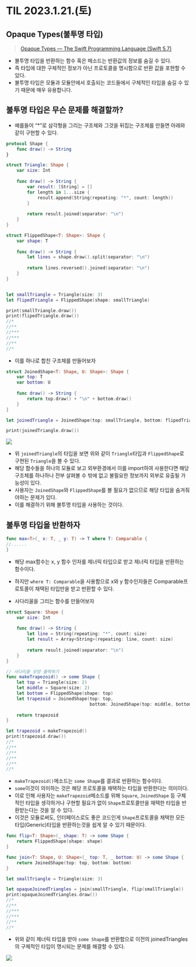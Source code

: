 # TIL 2023.1.21.(토)
## Opaque Types(불투명 타입)
> [Opaque Types — The Swift Programming Language (Swift 5.7)](https://docs.swift.org/swift-book/LanguageGuide/OpaqueTypes.html)  

* 불투명 타입을 반환하는 함수 혹은 메소드는 반환값의 정보를 숨길 수 있다.
* 즉 타입에 대한 구체적인 정보가 아닌 프로토콜을 명시함으로 반환 값을 포현할 수 있다.
* 불투명 타입은 모듈과 모듈안에서 호출되는 코드들에서 구체적인 타입을 숨길 수 있기 때문에 매우 유용합니다.

## 불투명 타입은 무슨 문제를 해결할까?
* 예를들어 “*”로 삼각형을 그리는 구조체와 그것을 뒤집는 구조체를 만들면 아래와 같이 구현할 수 있다.
```swift
protocol Shape {
    func draw() -> String
}

struct Triangle: Shape {
    var size: Int
    
    func draw() -> String {
        var result: [String] = []
        for length in 1...size {
            result.append(String(repeating: "*", count: length))
        }
        
        return result.joined(separator: "\n")
    }
}

struct FlippedShape<T: Shape>: Shape {
    var shape: T
    
    func draw() -> String {
        let lines = shape.draw().split(separator: "\n")
        
        return lines.reversed().joined(separator: "\n")
    }
}


let smallTriangle = Triangle(size: 3)
let flipedTriangle = FlippedShape(shape: smallTriangle)

print(smallTriangle.draw())
print(flipedTriangle.draw())
//*
//**
//***
//***
//**
//*
```

* 이를 하나로 합친 구조체를 만들어보자

```swift
struct JoinedShape<T: Shape, U: Shape>: Shape {
    var top: T
    var bottom: U
    
    func draw() -> String {
        return top.draw() + "\n" + bottom.draw()
    }
}

let joinedTriangle = JoinedShape(top: smallTriangle, bottom: flipedTriangle)

print(joinedTriangle.draw())
```

![](https://img1.daumcdn.net/thumb/R1280x0/?scode=mtistory2&fname=https%3A%2F%2Fblog.kakaocdn.net%2Fdn%2F7Vf63%2FbtrWRV83faJ%2F00HYHKmOZvToVmHT7m2EA1%2Fimg.png)

* 위 ```joinedTriangle```의 타입을 보면 위와 같이 ```Triangle```타입과 ```FlippedShape```로 구현된 ```Triangle```을 볼 수 있다.
* 해당 함수들을 하나의 모듈로 보고 외부환경에서 이를 import하여 사용한다면 해당 구조체를 하나하나 전부 살펴볼 수 밖에 없고 불필요한 정보까지 외부로 유출될 가능성이 있다.
* 사용자는 ```JoinedShape```와 ```FlippedShape```를 볼 필요가 없으므로 해당 타입을 숨겨줘야하는 문제가 있다.
* 이를 해결하기 위해 불투명 타입을 사용하는 것이다.

## 불투명 타입을 반환하자
```swift
func max<T>(_ x: T, _ y: T) -> T where T: Comparable { 
//......
}
```
* 해당 max함수는 x, y 함수 인자를 제너릭 타입으로 받고 제너릭 타입을 반환하는 함수이다.
* 하지만 ```where T: Comparable```을 사용함으로 x와 y 함수인자들은 Comparable프로토콜이 채택된 타입만을 받고 반환할 수 있다.

* 사다리꼴을 그리는 함수를 만들어보자
```swift
struct Square: Shape {
    var size: Int
    
    func draw() -> String {
        let line = String(repeating: "*", count: size)
        let result = Array<String>(repeating: line, count: size)
        
        return result.joined(separator: "\n")
    }
}

// 사다리꼴 모양 출력하기
func makeTrapezoid() -> some Shape {
    let top = Triangle(size: 2)
    let middle = Square(size: 2)
    let bottom = FlippedShape(shape: top)
    let trapezoid = JoinedShape(top: top,
                                bottom: JoinedShape(top: middle, bottom: bottom))
    
    return trapezoid
}

let trapezoid = makeTrapezoid()
print(trapezoid.draw())
//*
//**
//**
//**
//**
//*
```
* ```makeTrapezoid()```메소드는 ```some Shape```를 결과로 반환하는 함수이다.
* ```some```이것이 의미하는 것은 해당 프로토콜을 채택하는 타입을 반환한다는 의미이다.
* 이로 인해 사용자는 ```makeTrapezoid```메소드를 위해 ```Square```, ```JoinedShape``` 등 구체적인 타입을 생각하거나 구현할 필요가 없이 ```Shape```프로토콜만을 채택한 타입을 반환받는다는 것을 알 수 있다.
* 이것은 모듈로써도, 인터페이스로도 좋은 코드인게 ```Shape```프로토콜을 채택한 모든 타입(Generic)타입을 반환하는것을 쉽게 알 수 있기 때문이다.

```swift
func flip<T: Shape>(_ shape: T) -> some Shape {
    return FlippedShape(shape: shape)
}

func join<T: Shape, U: Shape>(_ top: T, _ bottom: U) -> some Shape {
    return JoinedShape(top: top, bottom: bottom)
}

let smallTriangle = Triangle(size: 3)

let opaqueJoinedTriangles = join(smallTriangle, flip(smallTriangle))
print(opaqueJoinedTriangles.draw())
//*
//**
//***
//***
//**
//*
```

* 위와 같이 제너릭 타입을 받아 ```some Shape```를 반환함으로 이전의 joinedTriangles의 구체적인 타입이 명시되는 문제를 해결할 수 있다.

![](https://img1.daumcdn.net/thumb/R1280x0/?scode=mtistory2&fname=https%3A%2F%2Fblog.kakaocdn.net%2Fdn%2FbaKLJk%2FbtrWQIXljJ4%2F6uoWAJEWSNhL5k77Gxm4FK%2Fimg.png)

